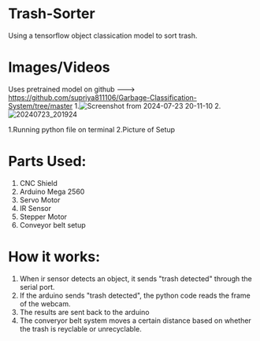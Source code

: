 # Trash-Sorter
Using a tensorflow object classication model to sort trash.

# Images/Videos
Uses pretrained model on github ---> https://github.com/supriya811106/Garbage-Classification-System/tree/master
1.![Screenshot from 2024-07-23 20-11-10](https://github.com/user-attachments/assets/bd4eaeee-d7ff-4be2-b372-341424997673)
2.![20240723_201924](https://github.com/user-attachments/assets/560ea39f-e967-403b-b497-c4731a541e3c)

1.Running python file on terminal
2.Picture of Setup


# Parts Used:
1. CNC Shield
2. Arduino Mega 2560
3. Servo Motor
4. IR Sensor
5. Stepper Motor
6. Conveyor belt setup

# How it works:
1. When ir sensor detects an object, it sends "trash detected" through the serial port.
2. If the arduino sends "trash detected", the python code reads the frame of the webcam.
3. The results are sent back to the arduino
4. The converyor belt system moves a certain distance based on whether the trash is reyclable or unrecyclable. 
